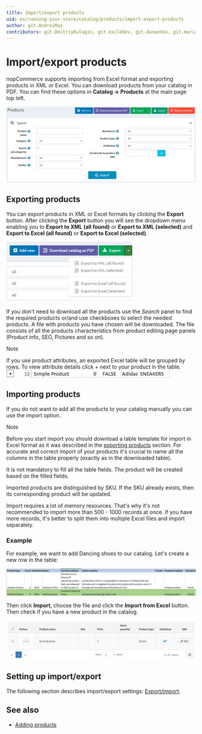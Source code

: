 ```yaml
---
title: Import/export products
uid: es/running-your-store/catalog/products/import-export-products
author: git.AndreiMaz
contributors: git.DmitriyKulagin, git.exileDev, git.dunaenko, git.mariannk
---
```


# Import/export products

nopCommerce supports importing from Excel format and exporting products in XML or Excel. You can download products from your catalog in PDF.
You can find these options in **Catalog → Products** at the main page top left.

![Products](_static/import-export-products/buttons.jpg)

## Exporting products

 You can export products in XML or Excel formats by clicking the **Export** button. After clicking the **Export** button you will see the dropdown menu enabling you to **Export to XML (all found)** or **Export to XML (selected)** and **Export to Excel (all found)** or **Export to Excel (selected)**. 
 
![Exporting product](_static/import-export-products/exporting_product.png)

 If you don't need to download all the products use the *Search* panel to find the required products or/and use checkboxes to select the needed products. A file with products you have chosen will be downloaded. The file consists of all the products characteristics from product editing page panels (Product info, SEO, Pictures and so on).

> [!NOTE]
> 
> If you use product attributes, an exported Excel table will be grouped by rows. To view attribute details click + next to your product in the table. 
> ![Simple product](_static/import-export-products/simple_product.png)

## Importing products

If you do not want to add all the products to your catalog manually you can use the import option.

> [!NOTE]
> 
> Before you start import you should download a table template for import in Excel format as it was described in the [exporting products](#exporting-products) section. For accurate and correct import of your products it's crucial to name all the columns in the table properly (exactly as in the downloaded table).

It is not mandatory to fill all the table fields. The product will be created based on the filled fields.

Imported products are distinguished by SKU. If the SKU already exists, then its corresponding product will be updated.

Import requires a lot of memory resources. That's why it's not recommended to import more than 500 - 1000 records at once. If you have more records, it's better to split them into multiple Excel files and import separately.

### Example

For example, we want to add Dancing shoes to our catalog. Let's create a new row in the table:

![product table](_static/import-export-products/product_table.png)

Then click **Import**, choose the file and click the **Import from Excel** button. Then check if you have a new product in the catalog.

![product catalog](_static/import-export-products/product_catalog.png)

## Setting up import/export

The following section describes import/export settings: [Export/import](xref:es/running-your-store/catalog/catalog-settings#exportimport).

## See also

* [Adding products](xref:es/running-your-store/catalog/products/add-products)
